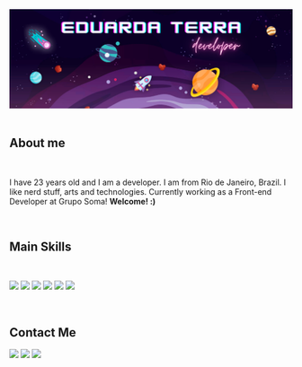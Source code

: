 <div align="center">
<img src="./.github/header-eduarda.png" alt="eduarda terra"/>
</div>
<br>

## About me

<br>
<p>I have 23 years old and I am a developer. I am from Rio de Janeiro, Brazil. I like nerd stuff, arts and technologies. Currently working as a Front-end Developer at Grupo Soma! <strong>Welcome! :)</strong> </p>
<br>

## Main Skills

<br>
<p align="left">

<img src="https://img.shields.io/badge/JavaScript-F7DF1E?style=for-the-badge&logo=javascript&logoColor=black" />
<img src="https://img.shields.io/badge/TypeScript-007ACC?style=for-the-badge&logo=typescript&logoColor=white" />
<img src="https://img.shields.io/badge/React-20232A?style=for-the-badge&logo=react&logoColor=61DAF"/>
<img src="https://img.shields.io/badge/CSS3-1572B6?style=for-the-badge&logo=css3&logoColor=white"/>
<img src="https://img.shields.io/badge/Node.js-43853D?style=for-the-badge&logo=node.js&logoColor=white" />
<img src="https://img.shields.io/badge/Express.js-404D59?style=for-the-badge&logo=express&logoColor=white" />

</p><br>

## Contact Me

<p align="left">

<a href="mailto:eduardapterra98@gmail.com"><img src="https://img.shields.io/badge/Gmail-D14836?style=for-the-badge&logo=gmail&logoColor=white" /></a>
<a href="https://www.linkedin.com/in/eduarda-terra-65a38119b/"><img src="https://img.shields.io/badge/LinkedIn-0077B5?style=for-the-badge&logo=linkedin&logoColor=white&link=https://www.linkedin.com/in/eduarda-terra-65a38119b/" /></a>
<a href="https://www.instagram.com/eduardaterra/"><img src="https://img.shields.io/badge/Instagram-E4405F?style=for-the-badge&logo=instagram&logoColor=white&link=https://www.instagram.com/eduardaterra/"/></a>

</p>
